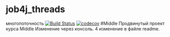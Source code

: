 # job4j_threads

многопоточность
[![Build Status](https://app.travis-ci.com/AlekseySapsay/job4j_grabber.svg?branch=master)](https://app.travis-ci.com/AlekseySapsay/job4j_grabber)
[![codecov](https://codecov.io/gh/AlekseySapsay/job4j_grabber/branch/master/graph/badge.svg?token=TL4J4BGHTJ)](https://codecov.io/gh/AlekseySapsay/job4j_grabber)
#Middle
Продвинутый проект курса Middle
Изменение через консоль. 
4 изменение в файле readme.



